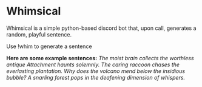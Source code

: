 # Whimsical

Whimsical is a simple python-based discord bot that, upon call, generates a random, playful sentence.

Use !whim to generate a sentence

**Here are some example sentences:**
*The moist brain collects the worthless antique*
*Attachment haunts solemnly.*
*The caring raccoon chases the everlasting plantation.*
*Why does the volcano mend below the insidious bubble?*
*A snarling forest pops in the deafening dimension of whispers.*
